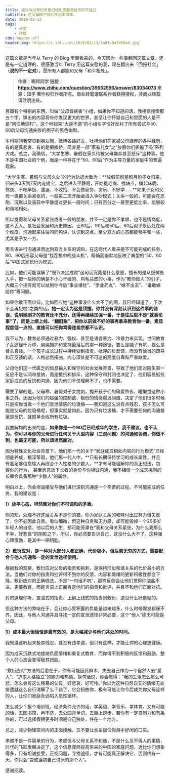 ```yaml
---
title: 或许与父母的矛盾归根到底都是经济的不独立
subtitle: 在父母眼中我们永远未成年。
date: 2018-02-12
tags:
	- 长文
	- 转载
cdn: header-off
header-img: https://i.loli.net/2018/02/13/5a81c0a74f0a4.jpg
---
```


这篇文章是当年从 Terry 的 Blog 里面看来的，今天因为一些事翻回这篇文章，还是有一定道理的，很感激当年 Terry 用这篇安慰的我，现在翻出来「回报社会」（**说的不一定对**），愿所有人都能和父母「和平相处」。

>**作者：啊邦同学
链接：https://www.zhihu.com/question/39652556/answer/83054073
来源：知乎
著作权归作者所有。商业转载请联系作者获得授权，非商业转载请注明出处。**

豆瓣有个特别的东西，叫做“父母皆祸害”小组，如果你不知道的话，我相信搜索那五个字，弹出的内容将带你发现更大的世界，甚至让你怀疑自己和里面的人是不是“同住地球村”。这个听起来“大逆不道”的小组名字恰好反衬了所有尝试与50、60后父母沟通失败的例子的黑色幽默。

本科期间我常见到朋友圈、微博各路好友，吐槽他们在家被父母嫌弃的各种经历，有的是真悲哀、有的是假撒娇，简直是一部“家有儿女”之“放假你们撕逼了吗”系列大戏。总之，我确信，“大学生寒、暑假在家久待被父母嫌弃甚至怒斥”这种事，绝不是中国社会的个例，而是一种存在于“50、60后”作为主导力量的家庭中的普遍现象。

“大学生寒、暑假与父母久处”的行为轨迹大致为：**放假前盼星盼月盼子女归来，归来头3天到7天内宠成宝，之后进入平静期，开始挑毛病、找缺点，嫌起床晚、熬夜、不吃早饭、邋遢、不收拾、不会做家务、贪玩、不好学……**如果子女和父母一直都关系紧张的，一般第二周开始会进入争吵模式；关系一般的，可能会在忍耐、沉默以及装蒜中平静度过更长一段时间；只有百分之一甚至更低比率，能够较和谐地相处。

所以觉得和父母关系紧张或者一般的朋友，并不一定是你不孝顺，也不是情商低，这不丢人。是社会发展和历史原因，让80后、90后和50后、60后似乎永远处在两个维度，沟通起来往往鸡同鸭讲，认识到这点，至少双方的心态都能够平和一些，尤其是子女一方。

用言语进行沟通进而达到双方关系的调和，在这两代人看来是不可能完成的任务，80、90后形容父母是“找茬机中的战斗机”，精确而幽默地反映了典型的“50、60后”中国式家长行为模式。

比如，他们可能误解了“细节决定成败”这句话究竟是什么意思，擅长的是从细微处入手，把一些你的确是不小心干砸的、鸡毛蒜皮的小事，作为“教你做人”的引子，大概三个拐弯就可以扯到你今后“事业堪忧”、“学业药丸”、“嫁不出去”、“谁敢嫁给你”等问题。

如果你敢正面申辩，比如回应她“这种事没什么大不了的啊，我已经知道了，下次不会再犯啦”之类的话，**她一定认为这是顶撞，你并没有深刻认识到这件事的错误，说明她刚才的教育还不充分，还得再继续加强一番，于是往后就不是“就事论事”了，而是上纲上线、“翻旧账”，把你以前做不好的事再拿来教育你一番，素质程度低一点的，直接可以把你骂得连祖宗都不认识。**

我不认为，教育必须通过暴力、强权、甚至是语言暴力、冷暴力来实现。世间教育子女途径千万种，偏偏拥护和支持最落后的那一种途径，要么是脑子有坑，要么是骨头真贱。一个孩子成长过程中持续受到指责、批评的负反馈，而没有恰当的疏导和正反馈的话，人格必然扭曲，内心深处是不可逆的高度自卑和严重缺爱。

父母他们这一代匮乏的信息输入和保守的社会发展背景，导致了他们面对陌生第一反应不是认同和接纳，而是抵抗和排斥，这种保守和封闭也决定了，他们容易抵抗家庭成员的反抗和沟通，因为他们不仅理解不了，也不需要。

需要了解的是，父母寒、暑假对子女挑刺，抛开孩子们的确爱熬夜、睡懒觉这种小事之外，还因为他们的超强的控制欲、极低的情感爆发阈值，决定了他们很多时候只是把你当做一个他们宣泄情感的垃圾桶——我知道这么说有点残忍，孩子怎么可能是父母的垃圾桶呢，但事实就是如此，因为只有垃圾桶，才不需要任何的沟通甚至是反抗，就照单全收所有垃圾。

我要解构的出来的是，**如果你是一个90后已经成年的学生，我不建议，也不认为，你可以与你的父母进行任何关于大型内容（三观问题）的沟通和协调，你做不到，也毫无可能，所以请坦然面对。**

因为特殊文化社会背景下，他们那一代的关于“家庭成员相处内容的行为模式”已经彻底养成，根深蒂固，他们那一代人中，**只有长期保持学习的成长属性，并且有着足够信息输入再综合个人性格的少数人，**才有可能理解你的真正想法，包容你的行为， 甚至愿意放下长者的身份与你坦诚沟通，我不相信一个成天挑刺的长辈会具备那种“少数人”的属性。

明白以上，你会坦诚接受与他们进行深刻沟通是一个辛苦的过程、不可能完成的任务，我的建议是：

**1）放平心态，坦然面对你们不可调和的矛盾。**

你须知，处理不好这层关系不是你的错，你为家庭关系的和睦付出过努力但失败了，你不必因此自责。看似细微，但这种自责和无力感，却可能毁掉一个20多岁年轻人的自信，他以后的人生，都可能笼罩在“我和父母关系紧张，为什么我那么不幸，好悲哀”的阴影之下，所以，你必须要告诉自己，这没什么大不了。这种强心理激励，是其中一把钥匙。

**2）敷衍应对，是一种对大部分人都正确，代价极小，但后患无穷的方式，需要配合与他人沟通和一定的宣泄途径使用。**

根据我的观察，敷衍应对父母的指责和挑刺，是保持形似和谐关系的代价最小的方法。当他们对你的指责和批评得不到你的反馈，内容和情绪的更新积极性都会下降。敷衍应对的正确做法，不是“一句话不吭”，那样反倒会让他们觉得你油盐不进、更要教育，而是言语上正面肯定他们的指责和批评，并且不和他们正面对抗。

对的道理你听，宣泄式的指责、上纲上线式的指责则敷衍，这没什么好羞耻的。

但这种方法的弊端在于，会让你心里积蓄的负能量越来越多，什么时候爆发都保不齐。因此，与他人沟通并且寻找一定的宣泄途径非常必要，这个“他人”绝无可能是父母。

**3）成本最大但恰恰是最有效的，是大幅减少与他们共处的时间。**

我知道这听起来极其残忍，甚至有违孝道，但只有这样，才能让你的心理更健康。

因为成天沉默式地接纳负面情绪和重复式教育，而你得不到积极的反馈和鼓励，整个人的心态会变得极其扭曲。

“敷衍应对”方法的后患在于，你有可能因此麻木，失去自己作为一个自然人去“爱人”、“追求人格独立”的能力和热情。换句话说，你会觉得：“我的生活怎么那么可悲，怎么会有这么残暴的父母，好悲哀，好可怜。”你以为这种自怨自艾的情绪无处排遣就这么自行消解了么？错了，它会扭曲你，极有可能让你今后成为你父母这样的人，让你们家庭永远陷入恶性循环。

怎么减少？报个培训班，经济条件允许的话，学英语、学音乐、学体育，又有可能的话，去图书馆，再不济，去公园背单词，去街上跑步，若你有一定自制力和有条件的，可以选择假期更多时间是自己独处，住在一个地方。

总之，减少物理空间内的正面接触，又不要让长辈抓住你游手好闲的口实。

孝顺不是一件简单的行为，孝顺但与父母关系不和谐，不是什么见不得人的事情，时代的飞跃发展决定了，这个信息骤然拔高带来的中国的家庭问题，远比你们想象得多，只有坦诚接受，正视问题，寻找途径，才有可能真正解决它，否则终有一天，你只会“变成当初自己讨厌的那个人”。

感谢阅读。